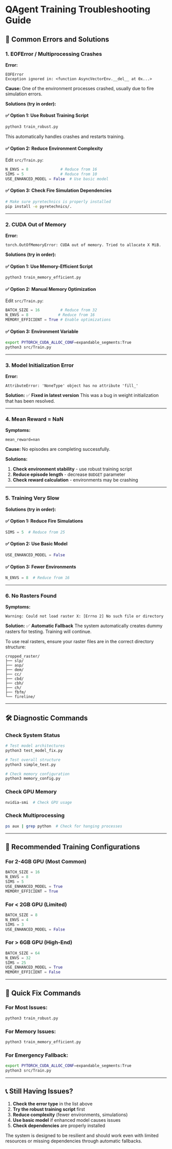 # QAgent Training Troubleshooting Guide

## 🚨 Common Errors and Solutions

### 1. **EOFError / Multiprocessing Crashes**

**Error:**
```
EOFError
Exception ignored in: <function AsyncVectorEnv.__del__ at 0x...>
```

**Cause:** One of the environment processes crashed, usually due to fire simulation errors.

**Solutions (try in order):**

#### ✅ **Option 1: Use Robust Training Script**
```bash
python3 train_robust.py
```
This automatically handles crashes and restarts training.

#### ✅ **Option 2: Reduce Environment Complexity**
Edit `src/Train.py`:
```python
N_ENVS = 8              # Reduce from 16
SIMS = 5                # Reduce from 10  
USE_ENHANCED_MODEL = False  # Use basic model
```

#### ✅ **Option 3: Check Fire Simulation Dependencies**
```bash
# Make sure pyretechnics is properly installed
pip install -e pyretechnics/.
```

---

### 2. **CUDA Out of Memory**

**Error:**
```
torch.OutOfMemoryError: CUDA out of memory. Tried to allocate X MiB.
```

**Solutions (try in order):**

#### ✅ **Option 1: Use Memory-Efficient Script**
```bash
python3 train_memory_efficient.py
```

#### ✅ **Option 2: Manual Memory Optimization**
Edit `src/Train.py`:
```python
BATCH_SIZE = 16         # Reduce from 32
N_ENVS = 8             # Reduce from 16
MEMORY_EFFICIENT = True # Enable optimizations
```

#### ✅ **Option 3: Environment Variable**
```bash
export PYTORCH_CUDA_ALLOC_CONF=expandable_segments:True
python3 src/Train.py
```

---

### 3. **Model Initialization Error**

**Error:**
```
AttributeError: 'NoneType' object has no attribute 'fill_'
```

**Solution:** ✅ **Fixed in latest version**
This was a bug in weight initialization that has been resolved.

---

### 4. **Mean Reward = NaN**

**Symptoms:**
```
mean_reward=nan
```

**Cause:** No episodes are completing successfully.

**Solutions:**
1. **Check environment stability** - use robust training script
2. **Reduce episode length** - decrease `BUDGET` parameter
3. **Check reward calculation** - environments may be crashing

---

### 5. **Training Very Slow**

**Solutions (try in order):**

#### ✅ **Option 1: Reduce Fire Simulations**
```python
SIMS = 5  # Reduce from 25
```

#### ✅ **Option 2: Use Basic Model**
```python
USE_ENHANCED_MODEL = False
```

#### ✅ **Option 3: Fewer Environments**
```python
N_ENVS = 8  # Reduce from 16
```

---

### 6. **No Rasters Found**

**Symptoms:**
```
Warning: Could not load raster X: [Errno 2] No such file or directory
```

**Solution:** ✅ **Automatic Fallback**
The system automatically creates dummy rasters for testing. Training will continue.

To use real rasters, ensure your raster files are in the correct directory structure:
```
cropped_raster/
├── slp/
├── asp/
├── dem/
├── cc/
├── cbd/
├── cbh/
├── ch/
├── fbfm/
└── fireline/
```

---

## 🛠️ **Diagnostic Commands**

### Check System Status
```bash
# Test model architectures
python3 test_model_fix.py

# Test overall structure  
python3 simple_test.py

# Check memory configuration
python3 memory_config.py
```

### Check GPU Memory
```bash
nvidia-smi  # Check GPU usage
```

### Check Multiprocessing
```bash
ps aux | grep python  # Check for hanging processes
```

---

## 🎯 **Recommended Training Configurations**

### **For 2-4GB GPU (Most Common)**
```python
BATCH_SIZE = 16
N_ENVS = 8
SIMS = 5
USE_ENHANCED_MODEL = True
MEMORY_EFFICIENT = True
```

### **For < 2GB GPU (Limited)**
```python
BATCH_SIZE = 8
N_ENVS = 4
SIMS = 3
USE_ENHANCED_MODEL = False
```

### **For > 6GB GPU (High-End)**
```python
BATCH_SIZE = 64
N_ENVS = 32
SIMS = 25
USE_ENHANCED_MODEL = True
MEMORY_EFFICIENT = False
```

---

## 🚀 **Quick Fix Commands**

### **For Most Issues:**
```bash
python3 train_robust.py
```

### **For Memory Issues:**
```bash
python3 train_memory_efficient.py
```

### **For Emergency Fallback:**
```bash
export PYTORCH_CUDA_ALLOC_CONF=expandable_segments:True
python3 src/Train.py
```

---

## 📞 **Still Having Issues?**

1. **Check the error type** in the list above
2. **Try the robust training script** first
3. **Reduce complexity** (fewer environments, simulations)
4. **Use basic model** if enhanced model causes issues
5. **Check dependencies** are properly installed

The system is designed to be resilient and should work even with limited resources or missing dependencies through automatic fallbacks.